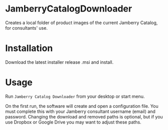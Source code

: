 # JamberryCatalogDownloader
Creates a local folder of product images of the current Jamberry Catalog, for consultants' use.

# Installation
Download the latest installer release .msi and install.

# Usage
Run `Jamberry Catalog Downloader` from your desktop or start menu.

On the first run, the software will create and open a configuration file. You must complete this with your Jamberry consultant username (email) and password. Changing the download and removed paths is optional, but if you use Dropbox or Google Drive you may want to adjust these paths.
